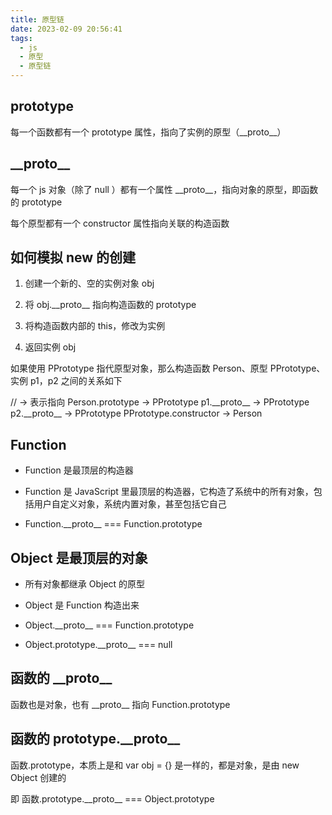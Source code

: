 ```yaml
---
title: 原型链
date: 2023-02-09 20:56:41
tags:
  - js
  - 原型
  - 原型链
---
```



## prototype

每一个函数都有一个 prototype 属性，指向了实例的原型（\_\_proto\_\_）


## \_\_proto\_\_

每一个 js 对象（除了 null ）都有一个属性 \_\_proto\_\_，指向对象的原型，即函数的 prototype

每个原型都有一个 constructor 属性指向关联的构造函数


## 如何模拟 new 的创建

1. 创建一个新的、空的实例对象 obj

2. 将 obj.\_\_proto\_\_ 指向构造函数的 prototype

3. 将构造函数内部的 this，修改为实例

4. 返回实例 obj

如果使用 PPrototype 指代原型对象，那么构造函数 Person、原型 PPrototype、实例 p1，p2 之间的关系如下

// -> 表示指向
Person.prototype -> PPrototype
p1.\_\_proto\_\_ -> PPrototype
p2.\_\_proto\_\_ -> PPrototype
PPrototype.constructor -> Person


## Function

+ Function 是最顶层的构造器

+ Function 是 JavaScript 里最顶层的构造器，它构造了系统中的所有对象，包括用户自定义对象，系统内置对象，甚至包括它自己

+ Function.\_\_proto\_\_ === Function.prototype


## Object 是最顶层的对象

+ 所有对象都继承 Object 的原型

+ Object 是 Function 构造出来

+ Object.\_\_proto\_\_ === Function.prototype

+ Object.prototype.\_\_proto\_\_ === null


## 函数的 \_\_proto\_\_

函数也是对象，也有 \_\_proto\_\_ 指向 Function.prototype

## 函数的 prototype.\_\_proto\_\_

函数.prototype，本质上是和 var obj = {} 是一样的，都是对象，是由 new Object 创建的

即 函数.prototype.\_\_proto\_\_ === Object.prototype
